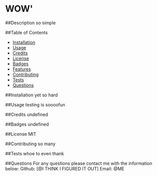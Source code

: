 # WOW'

  ##Description
  so simple

  ##Table of Contents
  * [Installation](#installation)
  * [Usage](#usage)
  * [Credits](#credits) 
  * [License](#license) 
  * [Badges](#badges)
  * [Features](#features)
  * [Contributing](#contributing)
  * [Tests](#tests)
  * [Questions](#questions)

  ##Installation
  yet so hard

  ##Usage
  testing is soooofun

  ##Credits
  undefined


  ##Badges
  undefined

  ##License
  MIT

  ##Contributing
  so many

  ##Tests
  whoe to even thank

  ##Questions
  For any questions please contact me with the information below:
  Github: [@I THINK I FIGURED IT OUT]
  Email: @ME
  
